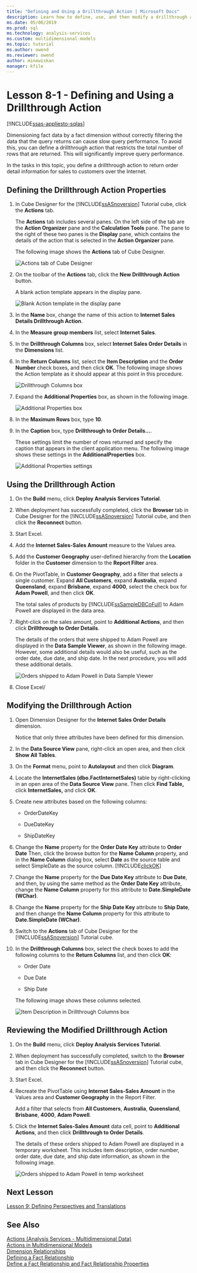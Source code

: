 ```yaml
---
title: "Defining and Using a Drillthrough Action | Microsoft Docs"
description: Learn how to define, use, and then modify a drillthrough action through the fact dimension relationship that you defined earlier in this tutorial for an Analysis Services project.
ms.date: 05/06/2019
ms.prod: sql
ms.technology: analysis-services
ms.custom: multidimensional-models
ms.topic: tutorial
ms.author: owend
ms.reviewer: owend
author: minewiskan
manager: kfile
---
```

# Lesson 8-1 - Defining and Using a Drillthrough Action
[!INCLUDE[ssas-appliesto-sqlas](../includes/ssas-appliesto-sqlas.md)]

Dimensioning fact data by a fact dimension without correctly filtering the data that the query returns can cause slow query performance. To avoid this, you can define a drillthrough action that restricts the total number of rows that are returned. This will significantly improve query performance.  
  
In the tasks in this topic, you define a drillthrough action to return order detail information for sales to customers over the Internet.  
  
## Defining the Drillthrough Action Properties  
  
1.  In Cube Designer for the [!INCLUDE[ssASnoversion](../includes/ssasnoversion-md.md)] Tutorial cube, click the **Actions** tab.  
  
    The **Actions** tab includes several panes. On the left side of the tab are the **Action Organizer** pane and the **Calculation Tools** pane. The pane to the right of these two panes is the **Display** pane, which contains the details of the action that is selected in the **Action Organizer** pane.  
  
    The following image shows the **Actions** tab of Cube Designer.  
  
    ![Actions tab of Cube Designer](../media/l8-action1.png "Actions tab of Cube Designer")  
  
2.  On the toolbar of the **Actions** tab, click the **New Drillthrough Action** button.  
  
    A blank action template appears in the display pane.  
  
    ![Blank Action template in the display pane](../media/l8-action2.png "Blank Action template in the display pane")  
  
3.  In the **Name** box, change the name of this action to **Internet Sales Details Drillthrough Action**.  
  
4.  In the **Measure group members** list, select **Internet Sales**.  
  
5.  In the **Drillthrough Columns** box, select **Internet Sales Order Details** in the **Dimensions** list.  
  
6.  In the **Return Columns** list, select the **Item Description** and the **Order Number** check boxes, and then click **OK**. The following image shows the Action template as it should appear at this point in this procedure.  
  
    ![Drillthrough Columns box](../media/l8-action3.png "Drillthrough Columns box")  
  
7.  Expand the **Additional Properties** box, as shown in the following image.  
  
    ![Additional Properties box](../media/l8-action4.png "Additional Properties box")  
  
8.  In the **Maximum Rows** box, type **10**.  
  
9. In the **Caption** box, type **Drillthrough to Order Details...**.  
  
    These settings limit the number of rows returned and specify the caption that appears in the client application menu. The following image shows these settings in the **AdditionalProperties** box.  
  
    ![Additional Properties settings](../media/l8-action5.png "Additional Properties box")  
  
## Using the Drillthrough Action  
  
1.  On the **Build** menu, click **Deploy Analysis Services Tutorial**.  
  
2.  When deployment has successfully completed, click the **Browser** tab in Cube Designer for the [!INCLUDE[ssASnoversion](../includes/ssasnoversion-md.md)] Tutorial cube, and then click the **Reconnect** button.  
  
3.  Start Excel.  
  
4.  Add the **Internet Sales-Sales Amount** measure to the Values area.  
  
5.  Add the **Customer Geography** user-defined hierarchy from the **Location** folder in the **Customer** dimension to the **Report Filter** area.  
  
6.  On the PivotTable, in **Customer Geography**, add a filter that selects a single customer. Expand **All Customers**, expand **Australia**, expand **Queensland**, expand **Brisbane**, expand **4000**, select the check box for **Adam Powell**, and then click **OK**.  
  
    The total sales of products by [!INCLUDE[ssSampleDBCoFull](../includes/sssampledbcofull-md.md)] to Adam Powell are displayed in the data area.  
  
7.  Right-click on the sales amount, point to **Additional Actions**, and then click **Drillthrough to Order Details**.  
  
    The details of the orders that were shipped to Adam Powell are displayed in the **Data Sample Viewer**, as shown in the following image. However, some additional details would also be useful, such as the order date, due date, and ship date. In the next procedure, you will add these additional details.  
  
    ![Orders shipped to Adam Powell in Data Sample Viewer](../media/l8-action6.png "Orders shipped to Adam Powell")  
  
8.  Close Excel/  
  
## Modifying the Drillthrough Action  
  
1.  Open Dimension Designer for the **Internet Sales Order Details** dimension.  
  
    Notice that only three attributes have been defined for this dimension.  
  
2.  In the **Data Source View** pane, right-click an open area, and then click **Show All Tables**.  
  
3.  On the **Format** menu, point to **Autolayout** and then click **Diagram**.  
  
4.  Locate the **InternetSales (dbo.FactInternetSales)** table by right-clicking in an open area of the **Data Source View** pane. Then click **Find Table,** click **InternetSales,** and click **OK**.  
  
5.  Create new attributes based on the following columns:  
  
    -   OrderDateKey  
  
    -   DueDateKey  
  
    -   ShipDateKey  
  
6.  Change the **Name** property for the **Order Date Key** attribute to **Order Date** Then, click the browse button for the **Name Column** property, and in the **Name Column** dialog box, select **Date** as the source table and select SimpleDate as the source column. [!INCLUDE[clickOK](../includes/clickok-md.md)]  
  
7.  Change the **Name** property for the **Due Date Key** attribute to **Due Date**, and then, by using the same method as the **Order Date Key** attribute, change the **Name Column** property for this attribute to **Date.SimpleDate (WChar)**.  
  
8.  Change the **Name** property for the **Ship Date Key** attribute to **Ship Date**, and then change the **Name Column** property for this attribute to **Date.SimpleDate (WChar)**.  
  
9. Switch to the **Actions** tab of Cube Designer for the [!INCLUDE[ssASnoversion](../includes/ssasnoversion-md.md)] Tutorial cube.  
  
10. In the **Drillthrough Columns** box, select the check boxes to add the following columns to the **Return Columns** list, and then click **OK**:  
  
    -   Order Date  
  
    -   Due Date  
  
    -   Ship Date  
  
    The following image shows these columns selected.  
  
    ![Item Description in Drillthrough Columns box](../media/l8-action7.png "Drillthrough Columns box")  
  
## Reviewing the Modified Drillthrough Action  
  
1.  On the **Build** menu, click **Deploy Analysis Services Tutorial**.  
  
2.  When deployment has successfully completed, switch to the **Browser** tab in Cube Designer for the [!INCLUDE[ssASnoversion](../includes/ssasnoversion-md.md)] Tutorial cube, and then click the **Reconnect** button.  
  
3.  Start Excel.  
  
4.  Recreate the PivotTable using **Internet Sales-Sales Amount** in the Values area and **Customer Geography** in the Report Filter.  
  
    Add a filter that selects from **All Customers**, **Australia**, **Queensland**, **Brisbane**, **4000**, **Adam Powell**.  
  
5.  Click the **Internet Sales-Sales Amount** data cell, point to **Additional Actions**, and then click **Drillthrough to Order Details**.  
  
    The details of these orders shipped to Adam Powell are displayed in a temporary worksheet. This includes item description, order number, order date, due date, and ship date information, as shown in the following image.  
  
    ![Orders shipped to Adam Powell in temp worksheet](../media/l8-action8.png "Orders shipped to Adam Powell")  
  
## Next Lesson  
[Lesson 9: Defining Perspectives and Translations](lesson-9-defining-perspectives-and-translations.md)  
  
## See Also  
[Actions &#40;Analysis Services - Multidimensional Data&#41;](../multidimensional-models/actions-analysis-services-multidimensional-data.md)  
[Actions in Multidimensional Models](../multidimensional-models/actions-in-multidimensional-models.md)  
[Dimension Relationships](../multidimensional-models-olap-logical-cube-objects/dimension-relationships.md)  
[Defining a Fact Relationship](lesson-5-2-defining-a-fact-relationship.md)  
[Define a Fact Relationship and Fact Relationship Properties](../multidimensional-models/define-a-fact-relationship-and-fact-relationship-properties.md)  
  
  
  
